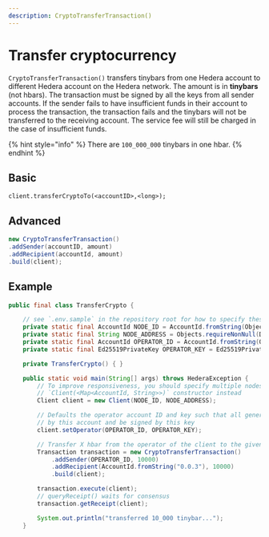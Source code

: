 ```yaml
---
description: CryptoTransferTransaction()
---
```


# Transfer cryptocurrency

`CryptoTransferTransaction()` transfers tinybars from one Hedera account to different Hedera account on the Hedera network. The amount is in **tinybars** \(not hbars\). The transaction must be signed by all the keys from all sender accounts. If the sender fails to have insufficient funds in their account to process the transaction, the transaction fails and the tinybars will not be transferred to the receiving account. The service fee will still be charged in the case of insufficient funds.

{% hint style="info" %}
There are `100_000_000` tinybars in one hbar.
{% endhint %}

## Basic

```text
client.transferCryptoTo(<accountID>,<long>);
```

## Advanced

```java
new CryptoTransferTransaction()
.addSender(accountID, amount)
.addRecipient(accountId, amount)
.build(client);
```

## Example

```java
public final class TransferCrypto {

    // see `.env.sample` in the repository root for how to specify these values // or set environment variables with the same names
    private static final AccountId NODE_ID = AccountId.fromString(Objects.requireNonNull(Dotenv.load().get("NODE_ID")));
    private static final String NODE_ADDRESS = Objects.requireNonNull(Dotenv.load().get("NODE_ADDRESS"));
    private static final AccountId OPERATOR_ID = AccountId.fromString(Objects.requireNonNull(Dotenv.load().get("OPERATOR_ID")));
    private static final Ed25519PrivateKey OPERATOR_KEY = Ed25519PrivateKey.fromString(Objects.requireNonNull(Dotenv.load().get("OPERATOR_KEY")));

    private TransferCrypto() { }

    public static void main(String[] args) throws HederaException {
        // To improve responsiveness, you should specify multiple nodes using the
        // `Client(<Map<AccountId, String>>)` constructor instead
        Client client = new Client(NODE_ID, NODE_ADDRESS);

        // Defaults the operator account ID and key such that all generated transactions will be paid for
        // by this account and be signed by this key
        client.setOperator(OPERATOR_ID, OPERATOR_KEY);

        // Transfer X hbar from the operator of the client to the given account ID
        Transaction transaction = new CryptoTransferTransaction()
            .addSender(OPERATOR_ID, 10000)
            .addRecipient(AccountId.fromString("0.0.3"), 10000)
            .build(client);

        transaction.execute(client);
        // queryReceipt() waits for consensus
        transaction.getReceipt(client);

        System.out.println("transferred 10_000 tinybar...");
    }
```

